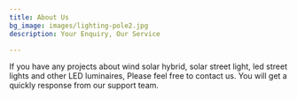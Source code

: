 ```yaml
---
title: About Us
bg_image: images/lighting-pole2.jpg
description: Your Enquiry, Our Service

---
```

If you have any projects about wind solar hybrid, solar street light, led street lights and other LED luminaires, Please feel free to contact us. You will get a quickly response from our support team.